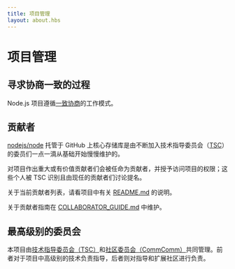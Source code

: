 ```yaml
---
title: 项目管理
layout: about.hbs
---
```


# 项目管理

## 寻求协商一致的过程

Node.js 项目遵循[一致协商](https://en.wikipedia.org/wiki/Consensus-seeking_decision-making)的工作模式。

## 贡献者

[nodejs/node](https://github.com/nodejs/node) 托管于 GitHub 上核心存储库是由不断加入技术指导委员会（[TSC](https://github.com/nodejs/TSC)）的委员们一点一滴从基础开始慢慢维护的。

对项目作出重大或有价值贡献者们会被任命为贡献者，并授予访问项目的权限；这些个人被 TSC 识别且由现任的贡献者们讨论提名。

关于当前贡献者列表，请看项目中有关 [README.md](https://github.com/nodejs/node/blob/master/README.md#current-project-team-members) 的说明。

关于贡献者指南在 [COLLABORATOR_GUIDE.md](https://github.com/nodejs/node/blob/master/COLLABORATOR_GUIDE.md) 中维护。

## 最高级别的委员会

本项目由[技术指导委员会（TSC）](https://github.com/nodejs/TSC/blob/master/TSC-Charter.md)和[社区委员会（CommComm）](https://github.com/nodejs/community-committee/blob/master/Community-Committee-Charter.md)共同管理。前者对于项目中高级别的技术负责指导，后者则对指导和扩展社区进行负责。
